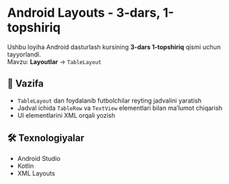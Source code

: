 # Android Layouts - 3-dars, 1-topshiriq

Ushbu loyiha Android dasturlash kursining **3-dars 1-topshiriq** qismi uchun tayyorlandi.  
Mavzu: **Layoutlar** → `TableLayout`

## 📌 Vazifa
- `TableLayout` dan foydalanib futbolchilar reyting jadvalini yaratish
- Jadval ichida `TableRow` va `TextView` elementlari bilan ma’lumot chiqarish
- UI elementlarini XML orqali yozish

## 🛠 Texnologiyalar
- Android Studio
- Kotlin
- XML Layouts